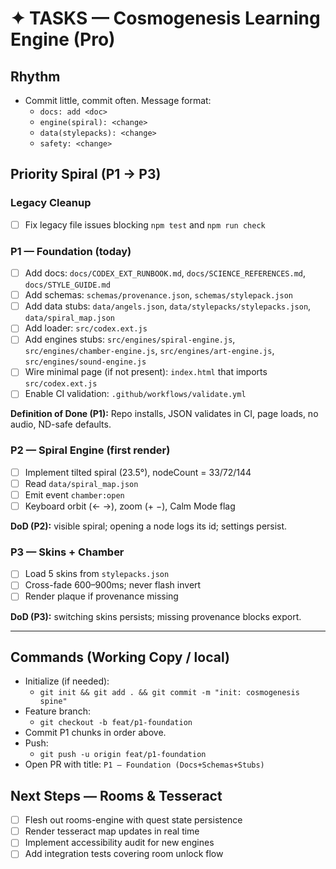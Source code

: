# ✦ TASKS — Cosmogenesis Learning Engine (Pro)

## Rhythm
- Commit little, commit often. Message format:
  - `docs: add <doc>`
  - `engine(spiral): <change>`
  - `data(stylepacks): <change>`
  - `safety: <change>`

## Priority Spiral (P1 → P3)

### Legacy Cleanup
- [ ] Fix legacy file issues blocking `npm test` and `npm run check`

### P1 — Foundation (today)
- [ ] Add docs: `docs/CODEX_EXT_RUNBOOK.md`, `docs/SCIENCE_REFERENCES.md`, `docs/STYLE_GUIDE.md`
- [ ] Add schemas: `schemas/provenance.json`, `schemas/stylepack.json`
- [ ] Add data stubs: `data/angels.json`, `data/stylepacks/stylepacks.json`, `data/spiral_map.json`
- [ ] Add loader: `src/codex.ext.js`
- [ ] Add engines stubs: `src/engines/spiral-engine.js`, `src/engines/chamber-engine.js`, `src/engines/art-engine.js`, `src/engines/sound-engine.js`
- [ ] Wire minimal page (if not present): `index.html` that imports `src/codex.ext.js`
- [ ] Enable CI validation: `.github/workflows/validate.yml`

**Definition of Done (P1):** Repo installs, JSON validates in CI, page loads, no audio, ND-safe defaults.

### P2 — Spiral Engine (first render)
- [ ] Implement tilted spiral (23.5°), nodeCount = 33/72/144
- [ ] Read `data/spiral_map.json`
- [ ] Emit event `chamber:open`
- [ ] Keyboard orbit (← →), zoom (+ −), Calm Mode flag

**DoD (P2):** visible spiral; opening a node logs its id; settings persist.

### P3 — Skins + Chamber
- [ ] Load 5 skins from `stylepacks.json`
- [ ] Cross-fade 600–900ms; never flash invert
- [ ] Render plaque if provenance missing

**DoD (P3):** switching skins persists; missing provenance blocks export.

---

## Commands (Working Copy / local)
- Initialize (if needed):
  - `git init && git add . && git commit -m "init: cosmogenesis spine"`
- Feature branch:
  - `git checkout -b feat/p1-foundation`
- Commit P1 chunks in order above.
- Push:
  - `git push -u origin feat/p1-foundation`
- Open PR with title: `P1 — Foundation (Docs+Schemas+Stubs)`

## Next Steps — Rooms & Tesseract
- [ ] Flesh out rooms-engine with quest state persistence
- [ ] Render tesseract map updates in real time
- [ ] Implement accessibility audit for new engines
- [ ] Add integration tests covering room unlock flow
